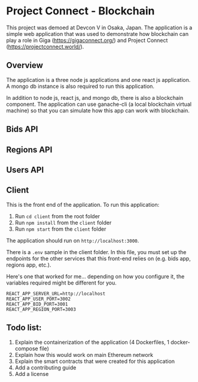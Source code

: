 # Project Connect - Blockchain

This project was demoed at Devcon V in Osaka, Japan. The application is a simple web application that was used to demonstrate how blockchain can play a role in Giga (https://gigaconnect.org/) and Project Connect (https://projectconnect.world/).

## Overview

The application is a three node js applications and one react js application. A mongo db instance is also required to run this application.

In addition to node js, react js, and mongo db, there is also a blockchain component. The application can use ganache-cli (a local blockchain virtual machine) so that you can simulate how this app can work with blockchain.

## Bids API

## Regions API

## Users API

## Client

This is the front end of the application. To run this application:

1. Run `cd client` from the root folder
2. Run `npm install` from the `client` folder
3. Run `npm start` from the `client` folder

The application should run on `http://localhost:3000`.

There is a `.env` sample in the client folder. In this file, you must set up the endpoints for the other services that this front-end relies on (e.g. bids app, regions app, etc.).

Here's one that worked for me... depending on how you configure it, the variables required might be different for you.

```
REACT_APP_SERVER_URL=http://localhost
REACT_APP_USER_PORT=3002
REACT_APP_BID_PORT=3001
REACT_APP_REGION_PORT=3003
```

## Todo list:

1. Explain the containerization of the application (4 Dockerfiles, 1 docker-compose file)
2. Explain how this would work on main Ethereum network
3. Explain the smart contracts that were created for this application
4. Add a contributing guide
5. Add a license
